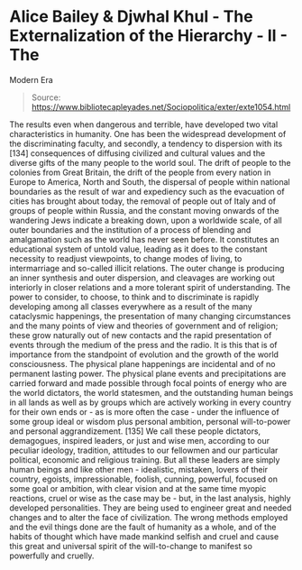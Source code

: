 # Alice Bailey & Djwhal Khul - The Externalization of the Hierarchy - II - The
Modern Era

> Source: https://www.bibliotecapleyades.net/Sociopolitica/exter/exte1054.html

The results even when dangerous and terrible, have developed two vital characteristics in humanity. One has been the widespread development of the discriminating faculty, and secondly, a tendency to dispersion with its [134] consequences of diffusing civilized and cultural values and the diverse gifts of the many people to the world soul. The drift of people to the colonies from Great Britain, the drift of the people from every nation in Europe to America, North and South, the dispersal of people within national boundaries as the result of war and expediency such as the evacuation of cities has brought about today, the removal of people out of Italy and of groups of people within Russia, and the constant moving onwards of the wandering Jews indicate a breaking down, upon a worldwide scale, of all outer boundaries and the institution of a process of blending and amalgamation such as the world has never seen before. It constitutes an educational system of untold value, leading as it does to the constant necessity to readjust viewpoints, to change modes of living, to intermarriage and so-called illicit relations. The outer change is producing an inner synthesis and outer dispersion, and cleavages are working out interiorly in closer relations and a more tolerant spirit of understanding. The power to consider, to choose, to think and to discriminate is rapidly developing among all classes everywhere as a result of the many cataclysmic happenings, the presentation of many changing circumstances and the many points of view and theories of government and of religion; these grow naturally out of new contacts and the rapid presentation of events through the medium of the press and the radio.
It is this that is of importance from the standpoint of evolution and the growth of the world consciousness. The physical plane happenings are incidental and of no permanent lasting power.
The physical plane events and precipitations are carried forward and made possible through focal points of energy who are the world dictators, the world statesmen, and the outstanding human beings in all lands as well as by groups which are actively working in every country for their own ends or - as is more often the case - under the influence of some group ideal or wisdom plus personal ambition, personal will-to-power and personal aggrandizement. [135] We call these people dictators, demagogues, inspired leaders, or just and wise men, according to our peculiar ideology, tradition, attitudes to our fellowmen and our particular political, economic and religious training. But all these leaders are simply human beings and like other men - idealistic, mistaken, lovers of their country, egoists, impressionable, foolish, cunning, powerful, focused on some goal or ambition, with clear vision and at the same time myopic reactions, cruel or wise as the case may be - but, in the last analysis, highly developed personalities. They are being used to engineer great and needed changes and to alter the face of civilization. The wrong methods employed and the evil things done are the fault of humanity as a whole, and of the habits of thought which have made mankind selfish and cruel and cause this great and universal spirit of the will-to-change to manifest so powerfully and cruelly.
